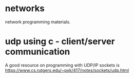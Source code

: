 # networks
network programming materials.

# udp using c - client/server communication

A good resource on programming with UDP/IP sockets is 
https://www.cs.rutgers.edu/~pxk/417/notes/sockets/udp.html


